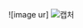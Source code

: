 ![image ur] ![캡처](https://user-images.githubusercontent.com/109141337/178722393-1009685f-4176-4cce-b98b-34a5b0597889.PNG)
